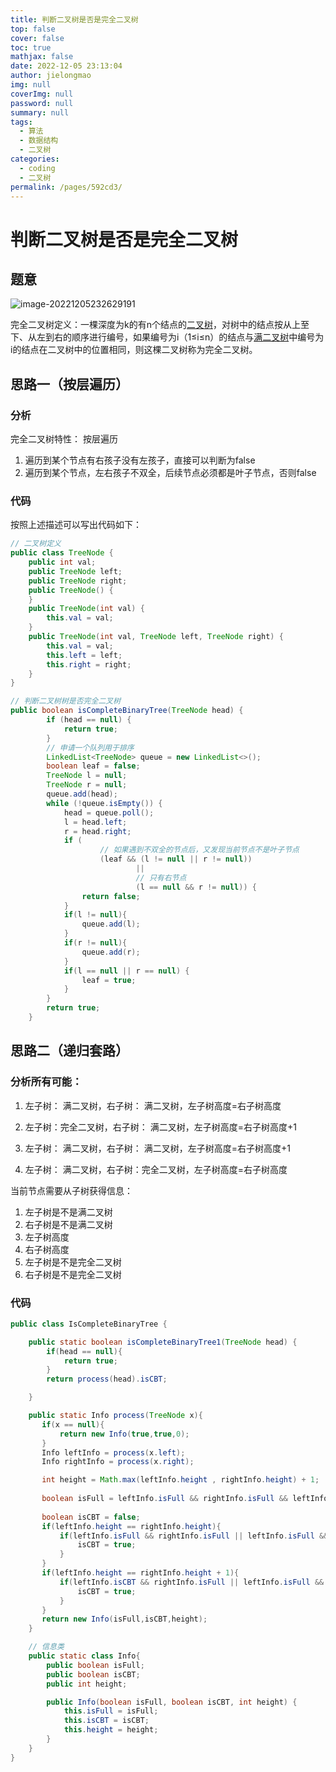 ```yaml
---
title: 判断二叉树是否是完全二叉树
top: false
cover: false
toc: true
mathjax: false
date: 2022-12-05 23:13:04
author: jielongmao
img: null
coverImg: null
password: null
summary: null
tags: 
  - 算法
  - 数据结构
  - 二叉树
categories: 
  - coding
  - 二叉树
permalink: /pages/592cd3/
---
```


# 判断二叉树是否是完全二叉树

## 题意

![image-20221205232629191](https://cdn.jsdelivr.net/gh/jielongmao/image_bed@main/blog/image-20221205232629191.png)

完全二叉树定义：一棵深度为k的有n个结点的[二叉树](https://baike.baidu.com/item/二叉树/1602879?fromModule=lemma_inlink)，对树中的结点按从上至下、从左到右的顺序进行编号，如果编号为i（1≤i≤n）的结点与[满二叉树](https://baike.baidu.com/item/满二叉树/7773283?fromModule=lemma_inlink)中编号为i的结点在二叉树中的位置相同，则这棵二叉树称为完全二叉树。

## 思路一（按层遍历）

### 分析

完全二叉树特性： 按层遍历 

1. 遍历到某个节点有右孩子没有左孩子，直接可以判断为false
2. 遍历到某个节点，左右孩子不双全，后续节点必须都是叶子节点，否则false

### 代码

按照上述描述可以写出代码如下：

```java
// 二叉树定义
public class TreeNode {
    public int val;
    public TreeNode left;
    public TreeNode right;
    public TreeNode() {
    }
    public TreeNode(int val) {
        this.val = val;
    }
    public TreeNode(int val, TreeNode left, TreeNode right) {
        this.val = val;
        this.left = left;
        this.right = right;
    }
}
```

```java
// 判断二叉树树是否完全二叉树
public boolean isCompleteBinaryTree(TreeNode head) {
        if (head == null) {
            return true;
        }
        // 申请一个队列用于排序
        LinkedList<TreeNode> queue = new LinkedList<>();
        boolean leaf = false;
        TreeNode l = null;
        TreeNode r = null;
        queue.add(head);
        while (!queue.isEmpty()) {
            head = queue.poll();
            l = head.left;
            r = head.right;
            if (
                    // 如果遇到不双全的节点后，又发现当前节点不是叶子节点
                    (leaf && (l != null || r != null))
                            ||
                            // 只有右节点
                            (l == null && r != null)) {
                return false;
            }
            if(l != null){
                queue.add(l);
            }
            if(r != null){
                queue.add(r);
            }
            if(l == null || r == null) {
                leaf = true;
            }
        }
        return true;
    }
```

## 思路二（递归套路）

### 分析所有可能：

1. 左子树：   满二叉树，右子树：   满二叉树，左子树高度=右子树高度

2. 左子树：完全二叉树，右子树：   满二叉树，左子树高度=右子树高度+1

3. 左子树：   满二叉树，右子树：   满二叉树，左子树高度=右子树高度+1

4. 左子树：   满二叉树，右子树：完全二叉树，左子树高度=右子树高度


当前节点需要从子树获得信息：

1. 左子树是不是满二叉树
2. 右子树是不是满二叉树
3. 左子树高度
4. 右子树高度
5. 左子树是不是完全二叉树
6. 右子树是不是完全二叉树

### 代码

```java
public class IsCompleteBinaryTree {

    public static boolean isCompleteBinaryTree1(TreeNode head) {
        if(head == null){
            return true;
        }
        return process(head).isCBT;

    }

    public static Info process(TreeNode x){
       if(x == null){
           return new Info(true,true,0);
       }
       Info leftInfo = process(x.left);
       Info rightInfo = process(x.right);

       int height = Math.max(leftInfo.height , rightInfo.height) + 1;
        
       boolean isFull = leftInfo.isFull && rightInfo.isFull && leftInfo.height == rightInfo.height;
        
       boolean isCBT = false;
       if(leftInfo.height == rightInfo.height){
           if(leftInfo.isFull && rightInfo.isFull || leftInfo.isFull && rightInfo.isCBT){
               isCBT = true;
           }
       }
       if(leftInfo.height == rightInfo.height + 1){
           if(leftInfo.isCBT && rightInfo.isFull || leftInfo.isFull && rightInfo.isFull){
               isCBT = true;
           }
       }
       return new Info(isFull,isCBT,height);
    }

    // 信息类
    public static class Info{
        public boolean isFull;
        public boolean isCBT;
        public int height;

        public Info(boolean isFull, boolean isCBT, int height) {
            this.isFull = isFull;
            this.isCBT = isCBT;
            this.height = height;
        }
    }
}

```

